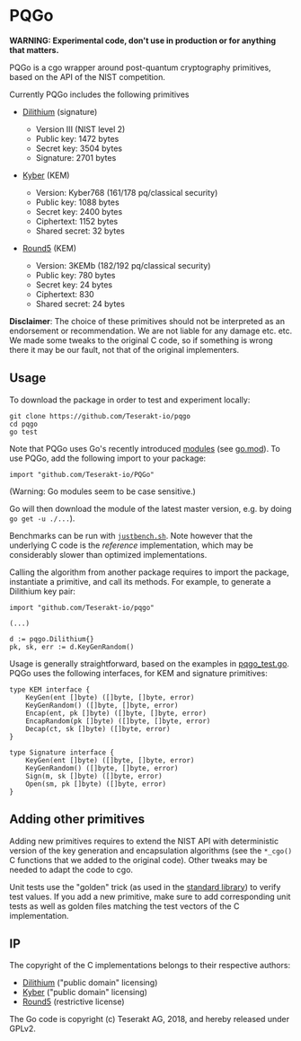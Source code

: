 # PQGo

**WARNING: Experimental code, don't use in production or for anything that matters.**

PQGo is a cgo wrapper around post-quantum cryptography primitives, based on the API of the NIST competition.

Currently PQGo includes the following primitives

* [Dilithium](https://pq-crystals.org/dilithium/index.shtml) (signature)
    * Version III (NIST level 2)
    * Public key: 1472 bytes
    * Secret key: 3504 bytes
    * Signature: 2701 bytes

* [Kyber](https://pq-crystals.org/kyber/index.shtml) (KEM)
    * Version: Kyber768 (161/178 pq/classical security)
    * Public key: 1088 bytes
    * Secret key: 2400 bytes
    * Ciphertext: 1152 bytes
    * Shared secret: 32 bytes

* [Round5](https://round5.org/) (KEM)
    * Version: 3KEMb (182/192 pq/classical security)
    * Public key: 780 bytes
    * Secret key: 24 bytes
    * Ciphertext: 830
    * Shared secret: 24 bytes

**Disclaimer**: The choice of these primitives should not be interpreted as an endorsement or recommendation. We are not liable for any damage etc. etc. We made some tweaks to the original C code, so if something is wrong there it may be our fault, not that of the original implementers.


## Usage

To download the package in order to test and experiment locally:

```
git clone https://github.com/Teserakt-io/pqgo
cd pqgo
go test
```

Note that PQGo uses Go's recently introduced
[modules](https://github.com/golang/go/wiki/Modules) (see
[go.mod](go.mod)). To use PQGo, add the following import to your
package:

```
import "github.com/Teserakt-io/PQGo"
```

(Warning: Go modules seem to be case sensitive.)

Go will then download the module of the latest master version, e.g. by
doing `go get -u ./...`).

Benchmarks can be run with [`justbench.sh`](justbench.sh). 
Note however that the underlying C code is the *reference* implementation, which may be considerably slower than optimized implementations.

Calling the algorithm from another package requires to import the package, instantiate a primitive, and call its methods. For example, to generate a Dilithium key pair:

```
import "github.com/Teserakt-io/pqgo"

(...)

d := pqgo.Dilithium{}
pk, sk, err := d.KeyGenRandom()

```

Usage is generally straightforward, based on the examples in [pqgo_test.go](pqgo_test.go).
PQGo uses the following interfaces, for KEM and signature primitives:
```
type KEM interface {
	KeyGen(ent []byte) ([]byte, []byte, error)
	KeyGenRandom() ([]byte, []byte, error)
	Encap(ent, pk []byte) ([]byte, []byte, error)
	EncapRandom(pk []byte) ([]byte, []byte, error)
	Decap(ct, sk []byte) ([]byte, error)
}

type Signature interface {
	KeyGen(ent []byte) ([]byte, []byte, error)
	KeyGenRandom() ([]byte, []byte, error)
	Sign(m, sk []byte) ([]byte, error)
	Open(sm, pk []byte) ([]byte, error)
}
```

## Adding other primitives

Adding new primitives requires to extend the NIST API with deterministic version of the key generation and encapsulation algorithms (see the `*_cgo()` C functions that we added to the original code).
Other tweaks may be needed to adapt the code to cgo.

Unit tests use the "golden" trick (as used in the [standard library](https://golang.org/src/cmd/gofmt/gofmt_test.go)) to verify test values.
If you add a new primitive, make sure to add corresponding unit tests as well as golden files matching the test vectors of the C implementation.

## IP

The copyright of the C implementations belongs to their respective authors:

* [Dilithium](https://github.com/pq-crystals/dilithium/blob/master/AUTHORS.md) ("public domain" licensing)
* [Kyber](https://github.com/pq-crystals/kyber/blob/master/AUTHORS) ("public domain" licensing)
* [Round5](https://github.com/mjosaarinen/r5nd_tiny/blob/master/LICENSE) (restrictive license)

The Go code is copyright (c) Teserakt AG, 2018, and hereby released under GPLv2.
